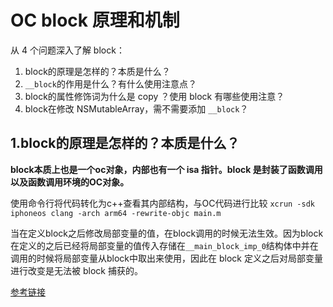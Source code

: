 # OC block 原理和机制

从 4 个问题深入了解 block：  

1. block的原理是怎样的？本质是什么？
2. `__block`的作用是什么？有什么使用注意点？
3. block的属性修饰词为什么是 copy ？使用 block 有哪些使用注意？
4. block在修改 NSMutableArray，需不需要添加 `__block`？

## 1.block的原理是怎样的？本质是什么？

**block本质上也是一个oc对象，内部也有一个 isa 指针。block 是封装了函数调用以及函数调用环境的OC对象。**

使用命令行将代码转化为c++查看其内部结构，与OC代码进行比较
`xcrun -sdk iphoneos clang -arch arm64 -rewrite-objc main.m`

当在定义block之后修改局部变量的值，在block调用的时候无法生效。因为block在定义的之后已经将局部变量的值传入存储在`__main_block_imp_0`结构体中并在调用的时候将局部变量从block中取出来使用，因此在 block 定义之后对局部变量进行改变是无法被 block 捕获的。

[参考链接](https://juejin.im/post/5b0d026bf265da090e3decb7)